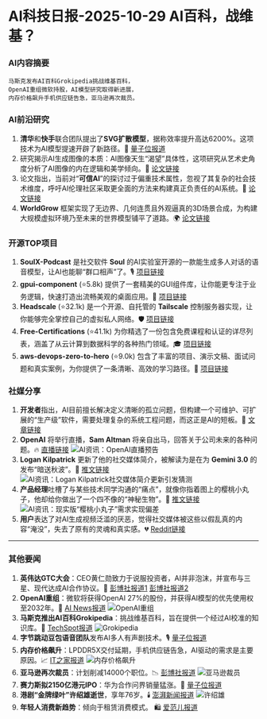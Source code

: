 
# AI科技日报-2025-10-29 AI百科，战维基？
### **AI内容摘要**
```
马斯克发布AI百科Grokipedia挑战维基百科，
OpenAI重组微软持股，AI模型研究取得新进展，
内存价格飙升手机供应链告急，亚马逊再次裁员。
```
### AI前沿研究
1.  **清华**和**快手**联合团队提出了**SVG扩散模型**，据称效率提升高达6200%。这项技术为AI模型提速开辟了新路径。🚀 [量子位报道](https://www.qbitai.com/2025/10/346706.html)
2.  研究揭示AI生成图像的本质：AI图像天生“渴望”具体性，这项研究从艺术史角度分析了AI图像的内在逻辑和美学倾向。🎨 [论文链接](https://arxiv.org/abs/2510.20350)
3.  论文指出，当前对“**可信AI**”的探讨过于偏重技术属性，忽视了其复杂的社会技术维度，呼吁AI伦理社区采取更全面的方法来构建真正负责任的AI系统。🤝 [论文链接](https://arxiv.org/abs/2510.21293)
4.  **WorldGrow** 框架实现了无边界、几何连贯且外观逼真的3D场景合成，为构建大规模虚拟环境乃至未来的世界模型铺平了道路。🌍 [论文链接](https://arxiv.org/abs/2510.21682)
### 开源TOP项目
1.  **SoulX-Podcast** 是社交软件 **Soul** 的AI实验室开源的一款能生成多人对话的语音模型，让AI也能聊“群口相声”了。🎙️ [项目链接](https://soul-ailab.github.io/soulx-podcast/)
2.  **gpui-component** (⭐5.8k) 提供了一套精美的GUI组件库，让你能更专注于业务逻辑，快速打造出流畅美观的桌面应用。🚀 [项目链接](https://github.com/longbridge/gpui-component)
3.  **Headscale** (⭐32.1k) 是一个开源、自托管的 **Tailscale** 控制服务器实现，让你能够完全掌控自己的虚拟私人网络。🛡️ [项目链接](https://github.com/juanfont/headscale)
4.  **Free-Certifications** (⭐41.1k) 为你精选了一份包含免费课程和认证的详尽列表，涵盖了从云计算到数据科学的各种热门领域。🎓 [项目链接](https://github.com/cloudcommunity/Free-Certifications)
5.  **aws-devops-zero-to-hero** (⭐9.0k) 包含了丰富的项目、演示文稿、面试问题和真实案例，为你提供了一条清晰、高效的学习路径。📖 [项目链接](https://github.com/iam-veeramalla/aws-devops-zero-to-hero)
### 社媒分享
1.  **开发者**指出，AI目前擅长解决定义清晰的孤立问题，但构建一个可维护、可扩展的“生产级”软件，需要处理复杂的系统工程问题，而这正是AI的短板。🤔 [文章链接](https://bytesauna.com/post/coding-vs-software-engineering)
2.  **OpenAI** 将举行直播，**Sam Altman** 将亲自出马，回答关于公司未来的各种问题。🔥 [直播链接](http://openai.com/live)
    ![AI资讯：OpenAI直播预告](https://source.hubtoday.app/images/2025/10/news_01k8np7dw5egnvk0j3davg9y2y.avif)
3.  **Logan Kilpatrick** 更新了他的社交媒体简介，被解读为是在为 **Gemini 3.0** 的发布“暗送秋波”。👀 [推文链接](https://x.com/ZHO_ZHO_ZHO/status/1982824789485167090)
    ![AI资讯：Logan Kilpatrick社交媒体简介更新引发猜测](https://source.hubtoday.app/images/2025/10/news_01k8np7k9xfa7atxdxca598vv9.avif)
4.  **产品经理**吐槽了与某些技术同学沟通的“痛点”，就像你指着图上的樱桃小丸子，他却给你做出了一个四不像的“神秘生物”。🤣 [推文链接](https://x.com/frxiaobei/status/1983066067116404940)
    ![AI资讯：现实版“樱桃小丸子”需求实现偏差](https://source.hubtoday.app/images/2025/10/news_01k8nppq6qf84bwj90wp5x0em8.avif)
5.  **用户**表达了对AI生成视频泛滥的厌恶，觉得社交媒体被这些以假乱真的内容“淹没”，失去了原有的灵魂和真实感。💔 [Reddit链接](https://www.reddit.com/r/artificial/comments/1oi68z7/i_absolutely_hate_video_generating_ai/)
---
### 其他要闻
1.  **英伟达GTC大会**：CEO黄仁勋致力于说服投资者，AI并非泡沫，并宣布与三星、现代达成AI合作协议。🤝 [彭博社报道1](https://www.bloomberg.com/news/articles/2025-10-28/nvidia-s-huang-works-to-convince-investors-there-s-no-ai-bubble) [彭博社报道2](https://www.bloomberg.com/news/articles/2025-10-28/nvidia-ceo-prepares-to-unveil-ai-deals-with-samsung-hyundai)
2.  **OpenAI重组**：微软将获得OpenAI 27%的股份，并获得AI模型的优先使用权至2032年。🚀 [AI News报道](https://www.artificialintelligence-news.com/news/openai-restructures-next-chapter-microsoft-partnership/)
    ![OpenAI重组](https://www.artificialintelligence-news.com/wp-content/uploads/2025/10/image-1.png)
3.  **马斯克推出AI百科Grokipedia**：挑战维基百科，旨在提供一个经过AI校准的知识库。🧐 [TechSpot报道](https://www.techspot.com/news/110034-elon-musk-launches-grokipedia-ai-written-rival-wikipedia.html)
    ![Grokipedia](https://www.techspot.com/images2/news/ts3_thumbs/2025/10/2025-10-28-ts3_thumbs-3c5.jpg)
4.  **字节跳动豆包语音团队**发布AI多人有声剧技术。🎙️ [量子位报道](https://www.qbitai.com/2025/10/346708.html)
5.  **内存价格飙升**：LPDDR5X交付延期，手机供应链告急，AI驱动的需求是主要原因。📈 [IT之家报道](https://www.ithome.com/0/892/793.htm)
    ![内存价格飙升](https://www.techspot.com/images2/news/ts3_thumbs/2025/10/2025-10-28-ts3_thumbs-adc.jpg)
6.  **亚马逊再次裁员**：计划削减14000个职位。📉 [彭博社报道](https://www.bloomberg.com/news/articles/2025-10-28/amzn-amazon-to-cut-14-000-jobs-across-corporate-workforce)
    ![亚马逊裁员](https://www.techspot.com/images2/news/ts3_thumbs/2025/10/2025-10-28-ts3_thumbs-614.jpg)
7.  **赛力斯拟2150亿港元IPO**：华为合作问界销量猛涨。🚗 [量子位报道](https://www.qbitai.com/2025/10/346514.html)
8.  **港剧“金牌绿叶”许绍雄逝世**，享年76岁。🕯️ [澎湃新闻报道](https://www.thepaper.cn/newsDetail_forward_31844668)
    ![许绍雄](https://gips0.baidu.com/it/u=917406097,4181281620&fm=3028&app=3028&size=w931&q=100&n=0&f=PNG&fmt=auto&maxorilen2heic=2000000)
9.  **年轻人消费新趋势**：倾向于租赁消费模式。 🛍️ [爱范儿报道](https://www.ifanr.com/545304)